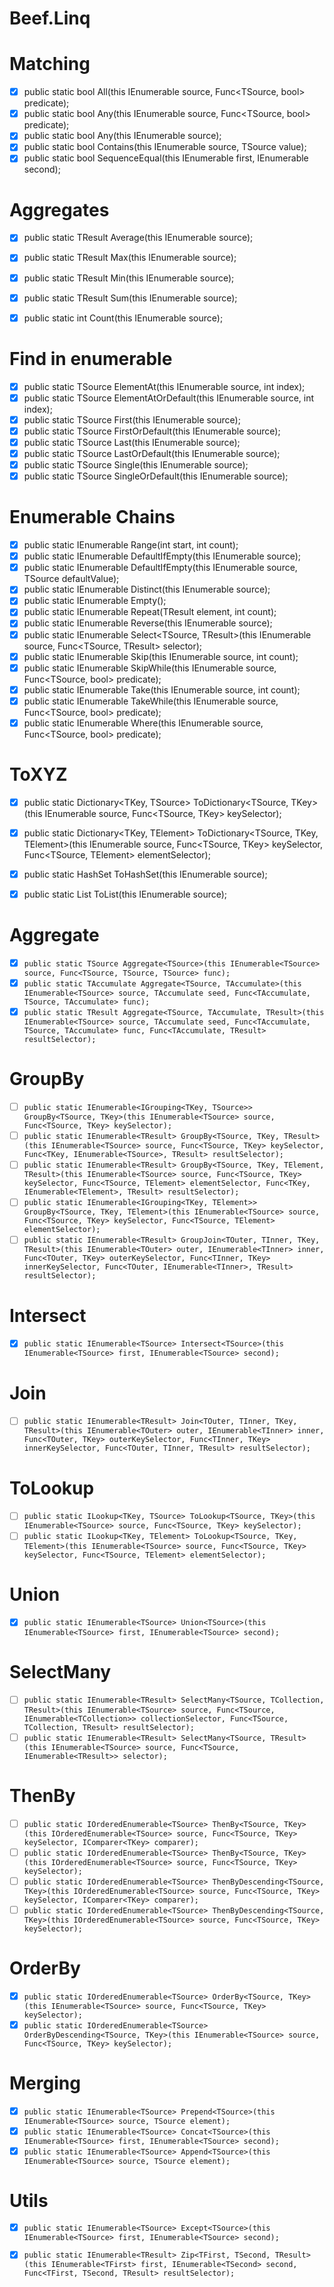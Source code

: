 # Beef.Linq

# Matching
 - [x] public static bool All<TSource>(this IEnumerable<TSource> source, Func<TSource, bool> predicate);
 - [x] public static bool Any<TSource>(this IEnumerable<TSource> source, Func<TSource, bool> predicate);
 - [x] public static bool Any<TSource>(this IEnumerable<TSource> source);
 - [x] public static bool Contains<TSource>(this IEnumerable<TSource> source, TSource value);
 - [x] public static bool SequenceEqual<TSource>(this IEnumerable<TSource> first, IEnumerable<TSource> second);

# Aggregates
 - [x] public static TResult Average<TSource>(this IEnumerable<TSource> source);
 - [x] public static TResult Max<TResult>(this IEnumerable<TResult> source);
 - [x] public static TResult Min<TResult>(this IEnumerable<TResult> source);
 - [x] public static TResult Sum<TResult>(this IEnumerable<TResult> source);
 - [x] public static int Count<TSource>(this IEnumerable<TSource> source);


# Find in enumerable
 - [x] public static TSource ElementAt<TSource>(this IEnumerable<TSource> source, int index);
 - [x] public static TSource ElementAtOrDefault<TSource>(this IEnumerable<TSource> source, int index);
 - [x] public static TSource First<TSource>(this IEnumerable<TSource> source);
 - [x] public static TSource FirstOrDefault<TSource>(this IEnumerable<TSource> source);
 - [x] public static TSource Last<TSource>(this IEnumerable<TSource> source);
 - [x] public static TSource LastOrDefault<TSource>(this IEnumerable<TSource> source);
 - [x] public static TSource Single<TSource>(this IEnumerable<TSource> source);
 - [x] public static TSource SingleOrDefault<TSource>(this IEnumerable<TSource> source);

# Enumerable Chains
 - [x] public static IEnumerable<int> Range(int start, int count);
 - [x] public static IEnumerable<TSource> DefaultIfEmpty<TSource>(this IEnumerable<TSource> source);
 - [x] public static IEnumerable<TSource> DefaultIfEmpty<TSource>(this IEnumerable<TSource> source, TSource defaultValue);
 - [x] public static IEnumerable<TSource> Distinct<TSource>(this IEnumerable<TSource> source);
 - [x] public static IEnumerable<TResult> Empty<TResult>();
 - [x] public static IEnumerable<TResult> Repeat<TResult>(TResult element, int count);
 - [x] public static IEnumerable<TSource> Reverse<TSource>(this IEnumerable<TSource> source);
 - [x] public static IEnumerable<TResult> Select<TSource, TResult>(this IEnumerable<TSource> source, Func<TSource, TResult> selector);
 - [x] public static IEnumerable<TSource> Skip<TSource>(this IEnumerable<TSource> source, int count);
 - [x] public static IEnumerable<TSource> SkipWhile<TSource>(this IEnumerable<TSource> source, Func<TSource, bool> predicate);
 - [x] public static IEnumerable<TSource> Take<TSource>(this IEnumerable<TSource> source, int count);
 - [x] public static IEnumerable<TSource> TakeWhile<TSource>(this IEnumerable<TSource> source, Func<TSource, bool> predicate);
 - [x] public static IEnumerable<TSource> Where<TSource>(this IEnumerable<TSource> source, Func<TSource, bool> predicate);

# ToXYZ
 - [x] public static Dictionary<TKey, TSource> ToDictionary<TSource, TKey>(this IEnumerable<TSource> source, Func<TSource, TKey> keySelector);
 - [x] public static Dictionary<TKey, TElement> ToDictionary<TSource, TKey, TElement>(this IEnumerable<TSource> source, Func<TSource, TKey> keySelector, Func<TSource, TElement> elementSelector);
 - [x] public static HashSet<TSource> ToHashSet<TSource>(this IEnumerable<TSource> source);
 - [x] public static List<TSource> ToList<TSource>(this IEnumerable<TSource> source);


# Aggregate
 - [x] `public static TSource Aggregate<TSource>(this IEnumerable<TSource> source, Func<TSource, TSource, TSource> func);`
 - [x] `public static TAccumulate Aggregate<TSource, TAccumulate>(this IEnumerable<TSource> source, TAccumulate seed, Func<TAccumulate, TSource, TAccumulate> func);`
 - [x] `public static TResult Aggregate<TSource, TAccumulate, TResult>(this IEnumerable<TSource> source, TAccumulate seed, Func<TAccumulate, TSource, TAccumulate> func, Func<TAccumulate, TResult> resultSelector);`

# GroupBy
 - [ ] `public static IEnumerable<IGrouping<TKey, TSource>> GroupBy<TSource, TKey>(this IEnumerable<TSource> source, Func<TSource, TKey> keySelector);`
 - [ ] `public static IEnumerable<TResult> GroupBy<TSource, TKey, TResult>(this IEnumerable<TSource> source, Func<TSource, TKey> keySelector, Func<TKey, IEnumerable<TSource>, TResult> resultSelector);`
 - [ ] `public static IEnumerable<TResult> GroupBy<TSource, TKey, TElement, TResult>(this IEnumerable<TSource> source, Func<TSource, TKey> keySelector, Func<TSource, TElement> elementSelector, Func<TKey, IEnumerable<TElement>, TResult> resultSelector);`
 - [ ] `public static IEnumerable<IGrouping<TKey, TElement>> GroupBy<TSource, TKey, TElement>(this IEnumerable<TSource> source, Func<TSource, TKey> keySelector, Func<TSource, TElement> elementSelector);`
 - [ ] `public static IEnumerable<TResult> GroupJoin<TOuter, TInner, TKey, TResult>(this IEnumerable<TOuter> outer, IEnumerable<TInner> inner, Func<TOuter, TKey> outerKeySelector, Func<TInner, TKey> innerKeySelector, Func<TOuter, IEnumerable<TInner>, TResult> resultSelector);`

# Intersect
 - [x] `public static IEnumerable<TSource> Intersect<TSource>(this IEnumerable<TSource> first, IEnumerable<TSource> second);`
 
# Join
 - [ ] `public static IEnumerable<TResult> Join<TOuter, TInner, TKey, TResult>(this IEnumerable<TOuter> outer, IEnumerable<TInner> inner, Func<TOuter, TKey> outerKeySelector, Func<TInner, TKey> innerKeySelector, Func<TOuter, TInner, TResult> resultSelector);`

# ToLookup
 - [ ] `public static ILookup<TKey, TSource> ToLookup<TSource, TKey>(this IEnumerable<TSource> source, Func<TSource, TKey> keySelector);`
 - [ ] `public static ILookup<TKey, TElement> ToLookup<TSource, TKey, TElement>(this IEnumerable<TSource> source, Func<TSource, TKey> keySelector, Func<TSource, TElement> elementSelector);`

# Union
 - [x] `public static IEnumerable<TSource> Union<TSource>(this IEnumerable<TSource> first, IEnumerable<TSource> second);`

# SelectMany
 - [ ] `public static IEnumerable<TResult> SelectMany<TSource, TCollection, TResult>(this IEnumerable<TSource> source, Func<TSource, IEnumerable<TCollection>> collectionSelector, Func<TSource, TCollection, TResult> resultSelector);`
 - [ ] `public static IEnumerable<TResult> SelectMany<TSource, TResult>(this IEnumerable<TSource> source, Func<TSource, IEnumerable<TResult>> selector);`

# ThenBy
 - [ ] `public static IOrderedEnumerable<TSource> ThenBy<TSource, TKey>(this IOrderedEnumerable<TSource> source, Func<TSource, TKey> keySelector, IComparer<TKey> comparer);`
 - [ ] `public static IOrderedEnumerable<TSource> ThenBy<TSource, TKey>(this IOrderedEnumerable<TSource> source, Func<TSource, TKey> keySelector);`
 - [ ] `public static IOrderedEnumerable<TSource> ThenByDescending<TSource, TKey>(this IOrderedEnumerable<TSource> source, Func<TSource, TKey> keySelector, IComparer<TKey> comparer);`
 - [ ] `public static IOrderedEnumerable<TSource> ThenByDescending<TSource, TKey>(this IOrderedEnumerable<TSource> source, Func<TSource, TKey> keySelector);`

# OrderBy
 - [x] `public static IOrderedEnumerable<TSource> OrderBy<TSource, TKey>(this IEnumerable<TSource> source, Func<TSource, TKey> keySelector);`
 - [x] `public static IOrderedEnumerable<TSource> OrderByDescending<TSource, TKey>(this IEnumerable<TSource> source, Func<TSource, TKey> keySelector);`

# Merging
 - [x] `public static IEnumerable<TSource> Prepend<TSource>(this IEnumerable<TSource> source, TSource element);`
 - [x] `public static IEnumerable<TSource> Concat<TSource>(this IEnumerable<TSource> first, IEnumerable<TSource> second);`
 - [x] `public static IEnumerable<TSource> Append<TSource>(this IEnumerable<TSource> source, TSource element);`

# Utils
 - [x] `public static IEnumerable<TSource> Except<TSource>(this IEnumerable<TSource> first, IEnumerable<TSource> second);`
 - [x] `public static IEnumerable<TResult> Zip<TFirst, TSecond, TResult>(this IEnumerable<TFirst> first, IEnumerable<TSecond> second, Func<TFirst, TSecond, TResult> resultSelector);`

